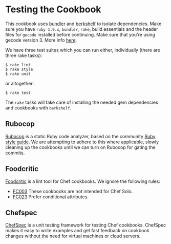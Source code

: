 # Testing the Cookbook #

This cookbook uses [bundler](http://gembundler.com/) and [berkshelf](http://berkshelf.com/) to isolate dependencies. Make sure you have `ruby 1.9.x`, `bundler`, `rake`, build essentials and the header files for `gecode` installed before continuing. Make sure that you're using gecode version 3. More info [here](https://github.com/opscode/dep-selector-libgecode/tree/0bad63fea305ede624c58506423ced697dd2545e#using-a-system-gecode-instead).

We have three test suites which you can run either, individually (there are three rake tasks):

    $ rake lint
    $ rake style
    $ rake unit

or altogether:

    $ rake test

The `rake` tasks will take care of installing the needed gem dependencies and cookbooks with `berkshelf`.

## Rubocop  ##

[Rubocop](https://github.com/bbatsov/rubocop) is a static Ruby code analyzer, based on the community [Ruby style guide](https://github.com/bbatsov/ruby-style-guide). We are attempting to adhere to this where applicable, slowly cleaning up the cookbooks until we can turn on Rubocop for gating the commits.

## Foodcritic ##

[Foodcritic](http://acrmp.github.io/foodcritic/) is a lint tool for Chef cookbooks. We ignore the following rules:

* [FC003](http://acrmp.github.io/foodcritic/#FC003) These cookbooks are not intended for Chef Solo.
* [FC023](http://acrmp.github.io/foodcritic/#FC023) Prefer conditional attributes.

## Chefspec

[ChefSpec](https://github.com/sethvargo/chefspec) is a unit testing framework for testing Chef cookbooks. ChefSpec makes it easy to write examples and get fast feedback on cookbook changes without the need for virtual machines or cloud servers.
